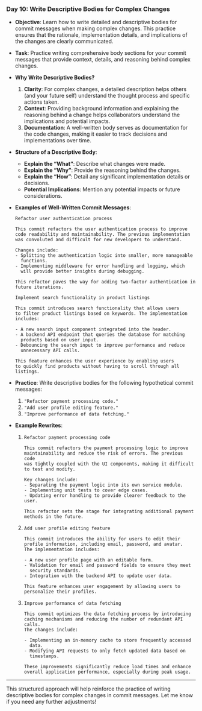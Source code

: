 ### **Day 10: Write Descriptive Bodies for Complex Changes**

- **Objective**: Learn how to write detailed and descriptive bodies for commit messages when making complex changes. This practice ensures that the rationale, implementation details, and implications of the changes are clearly communicated.

- **Task**: Practice writing comprehensive body sections for your commit messages that provide context, details, and reasoning behind complex changes.

- **Why Write Descriptive Bodies?**
  1. **Clarity**: For complex changes, a detailed description helps others (and your future self) understand the thought process and specific actions taken.
  2. **Context**: Providing background information and explaining the reasoning behind a change helps collaborators understand the implications and potential impacts.
  3. **Documentation**: A well-written body serves as documentation for the code changes, making it easier to track decisions and implementations over time.

- **Structure of a Descriptive Body**:
  - **Explain the “What”**: Describe what changes were made.
  - **Explain the “Why”**: Provide the reasoning behind the changes.
  - **Explain the “How”**: Detail any significant implementation details or decisions.
  - **Potential Implications**: Mention any potential impacts or future considerations.

- **Examples of Well-Written Commit Messages**:
  ```
  Refactor user authentication process

  This commit refactors the user authentication process to improve
  code readability and maintainability. The previous implementation 
  was convoluted and difficult for new developers to understand.

  Changes include:
  - Splitting the authentication logic into smaller, more manageable
    functions.
  - Implementing middleware for error handling and logging, which
    will provide better insights during debugging.

  This refactor paves the way for adding two-factor authentication in
  future iterations.
  ```

  ```
  Implement search functionality in product listings

  This commit introduces search functionality that allows users
  to filter product listings based on keywords. The implementation
  includes:

  - A new search input component integrated into the header.
  - A backend API endpoint that queries the database for matching
    products based on user input.
  - Debouncing the search input to improve performance and reduce
    unnecessary API calls.

  This feature enhances the user experience by enabling users
  to quickly find products without having to scroll through all
  listings.
  ```

- **Practice**: Write descriptive bodies for the following hypothetical commit messages:
  1. `"Refactor payment processing code."`
  2. `"Add user profile editing feature."`
  3. `"Improve performance of data fetching."`

- **Example Rewrites**:
  1. ```
     Refactor payment processing code

     This commit refactors the payment processing logic to improve
     maintainability and reduce the risk of errors. The previous code
     was tightly coupled with the UI components, making it difficult
     to test and modify.

     Key changes include:
     - Separating the payment logic into its own service module.
     - Implementing unit tests to cover edge cases.
     - Updating error handling to provide clearer feedback to the user.

     This refactor sets the stage for integrating additional payment
     methods in the future.
     ```

  2. ```
     Add user profile editing feature

     This commit introduces the ability for users to edit their
     profile information, including email, password, and avatar.
     The implementation includes:

     - A new user profile page with an editable form.
     - Validation for email and password fields to ensure they meet
       security standards.
     - Integration with the backend API to update user data.

     This feature enhances user engagement by allowing users to
     personalize their profiles.
     ```

  3. ```
     Improve performance of data fetching

     This commit optimizes the data fetching process by introducing
     caching mechanisms and reducing the number of redundant API calls.
     The changes include:

     - Implementing an in-memory cache to store frequently accessed
       data.
     - Modifying API requests to only fetch updated data based on
       timestamps.

     These improvements significantly reduce load times and enhance
     overall application performance, especially during peak usage.
     ```

---

This structured approach will help reinforce the practice of writing descriptive bodies for complex changes in commit messages. Let me know if you need any further adjustments!